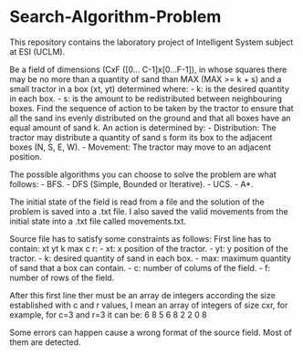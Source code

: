 # Search-Algorithm-Problem
This repository contains the laboratory project of Intelligent System subject at ESI (UCLM).

Be a field of dimensions (CxF ([0… C-1]x[0…F-1]), in whose squares there may be no more than a quantity of sand than MAX 
(MAX >= k + s) and a small tractor in a box (xt, yt) determined where:
    - k: is the desired quantity in each box.
    - s: is the amount to be redistributed between neighbouring boxes.
Find the sequence of action to be taken by the tractor to ensure that all the sand ins evenly distributed on the ground and 
that all boxes have an equal amount of sand k.
An action is determined by:
    - Distribution: The tractor may distribute a quantity of sand s form its box to the adjacent boxes (N, S, E, W).
    - Movement: The tractor may move to an adjacent position.
    
The possible algorithms you can choose to solve the problem are what follows:
    - BFS.
    - DFS (Simple, Bounded or Iterative).
    - UCS.
    - A*.
    
The initial state of the field is read from a file and the solution of the problem is saved into a .txt file. I also saved the
valid movements from the initial state into a .txt file called movements.txt.

Source file has to satisfy some constraints as follows:
First line has to contain: xt yt k max c r:
    - xt: x position of the tractor.
    - yt: y position of the tractor.
    - k: desired quantity of sand in each box.
    - max: maximum quantity of sand that a box can contain.
    - c: number of colums of the field.
    - f: number of rows of the field.

After this first line ther must be an array de integers according the size established with c and r values, I mean an array of
integers of size cxr, for example, for c=3 and r=3 it can be:
6 8 5
6 8 2
2 0 8

Some errors can happen cause a wrong format of the source field. Most of them are detected.

    

